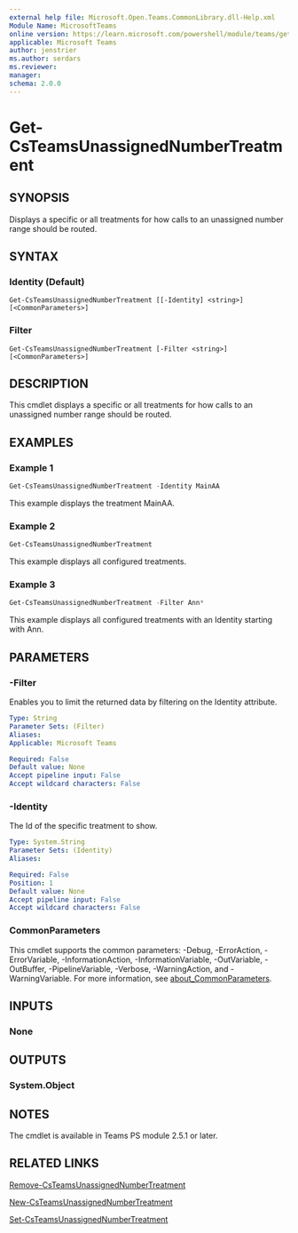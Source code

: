 ```yaml
---
external help file: Microsoft.Open.Teams.CommonLibrary.dll-Help.xml
Module Name: MicrosoftTeams
online version: https://learn.microsoft.com/powershell/module/teams/get-csteamsunassignednumbertreatment
applicable: Microsoft Teams
author: jenstrier
ms.author: serdars
ms.reviewer: 
manager:
schema: 2.0.0
---
```


# Get-CsTeamsUnassignedNumberTreatment

## SYNOPSIS
Displays a specific or all treatments for how calls to an unassigned number range should be routed.

  
## SYNTAX

### Identity (Default)
```
Get-CsTeamsUnassignedNumberTreatment [[-Identity] <string>] [<CommonParameters>]
```

### Filter
```
Get-CsTeamsUnassignedNumberTreatment [-Filter <string>] [<CommonParameters>]
```

## DESCRIPTION
This cmdlet displays a specific or all treatments for how calls to an unassigned number range should be routed.

## EXAMPLES

### Example 1
```powershell
Get-CsTeamsUnassignedNumberTreatment -Identity MainAA
```
This example displays the treatment MainAA.

### Example 2
```powershell
Get-CsTeamsUnassignedNumberTreatment
```
This example displays all configured treatments.

### Example 3
```powershell
Get-CsTeamsUnassignedNumberTreatment -Filter Ann*
```
This example displays all configured treatments with an Identity starting with Ann.

## PARAMETERS

### -Filter
Enables you to limit the returned data by filtering on the Identity attribute.

```yaml
Type: String
Parameter Sets: (Filter)
Aliases: 
Applicable: Microsoft Teams

Required: False
Default value: None
Accept pipeline input: False
Accept wildcard characters: False
```

### -Identity
The Id of the specific treatment to show.

```yaml
Type: System.String
Parameter Sets: (Identity)
Aliases:

Required: False
Position: 1
Default value: None
Accept pipeline input: False
Accept wildcard characters: False
```

### CommonParameters
This cmdlet supports the common parameters: -Debug, -ErrorAction, -ErrorVariable, -InformationAction, -InformationVariable, -OutVariable, -OutBuffer, -PipelineVariable, -Verbose, -WarningAction, and -WarningVariable. For more information, see [about_CommonParameters](https://go.microsoft.com/fwlink/?LinkID=113216).

## INPUTS

### None

## OUTPUTS

### System.Object

## NOTES
The cmdlet is available in Teams PS module 2.5.1 or later.

## RELATED LINKS
[Remove-CsTeamsUnassignedNumberTreatment](Remove-CsTeamsUnassignedNumberTreatment.md)

[New-CsTeamsUnassignedNumberTreatment](New-CsTeamsUnassignedNumberTreatment.md)

[Set-CsTeamsUnassignedNumberTreatment](Set-CsTeamsUnassignedNumberTreatment.md)
